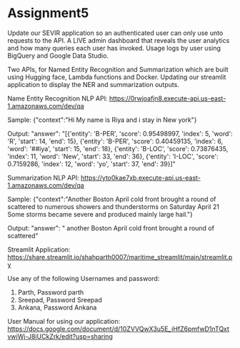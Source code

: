 # Assignment5

Update our SEVIR application so an authenticated user can only use unto <n> requests to the API. A LIVE admin dashboard that reveals the user analytics and how many queries each user has invoked. Usage logs by user using BigQuery and Google Data Studio. 
  
Two APIs, for Named Entity Recognition and Summarization which are built using Hugging face, Lambda functions and Docker. Updating our streamlit application to display the NER and summarization outputs. 

Name Entity Recognition NLP API: https://0rwjoafjn8.execute-api.us-east-1.amazonaws.com/dev/qa
  
Sample: {"context":"Hi My name is Riya and i stay in New york"}

Output: "answer": "[{'entity': 'B-PER', 'score': 0.95498997, 'index': 5, 'word': 'R', 'start': 14, 'end': 15}, {'entity': 'B-PER', 'score': 0.40459135, 'index': 6, 'word': '##iya', 'start': 15, 'end': 18}, {'entity': 'B-LOC', 'score': 0.73876435, 'index': 11, 'word': 'New', 'start': 33, 'end': 36}, {'entity': 'I-LOC', 'score': 0.7159286, 'index': 12, 'word': 'yo', 'start': 37, 'end': 39}]"
  
Summarization NLP API: https://yto0kae7xb.execute-api.us-east-1.amazonaws.com/dev/qa
  
Sample: {"context":"Another Boston April cold front brought a round of scattered to numerous showers and thunderstorms on Saturday April 21 Some storms became severe and produced mainly large hail."}

Output: "answer": "<pad> another Boston April cold front brought a round of scattered"
  
Streamlit Application: https://share.streamlit.io/shahparth0007/maritime_streamlit/main/streamlit.py
  
Use any of the following Usernames and password: 
1) Parth, Password parth
2) Sreepad, Password Sreepad
3) Ankana, Password Ankana
  
User Manual for using our application: https://docs.google.com/document/d/10ZVVQwX3u5E_jHfZ6pmfwD1nTQxtvwjWj-J8iUCkZrk/edit?usp=sharing
  
